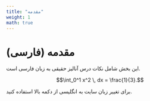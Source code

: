 ```yaml
---
title: "مقدمه"
weight: 1
math: true
---
```


# مقدمه (فارسی)

این بخش شامل نکات درس آنالیز حقیقی به زبان فارسی است.

$$\int_0^1 x^2 \, dx = \frac{1}{3}.$$

برای تغییر زبان سایت به انگلیسی از دکمه بالا استفاده کنید.
